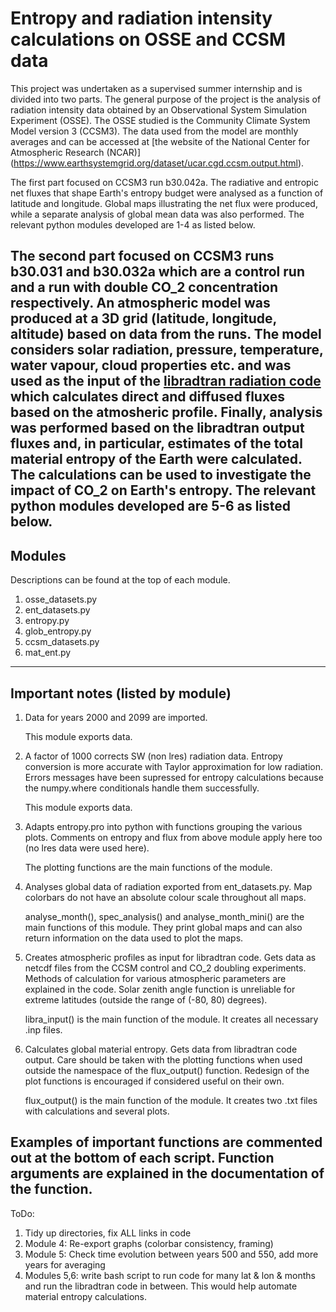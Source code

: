 # Entropy and radiation intensity calculations on OSSE and CCSM data

This project was undertaken as a supervised summer internship and is divided 
into two parts. The general purpose of the project is the analysis of radiation 
intensity data obtained by an Observational System Simulation Experiment (OSSE).
The OSSE studied is the Community Climate System Model version 3 (CCSM3). The 
data used from the model are monthly averages and can be accessed at [the 
website of the National Center for Atmospheric Research (NCAR)]
(https://www.earthsystemgrid.org/dataset/ucar.cgd.ccsm.output.html).

The first part focused on CCSM3 run b30.042a. The radiative and entropic net 
fluxes that shape Earth's entropy budget were analysed as a function of 
latitude and longitude. Global maps illustrating the net flux were produced, 
while a separate analysis of global mean data was also performed. The relevant 
python modules developed are 1-4 as listed below.

The second part focused on CCSM3 runs b30.031 and b30.032a which are a control 
run and a run with double CO_2 concentration respectively. An atmospheric model 
was produced at a 3D grid (latitude, longitude, altitude) based on data from 
the runs. The model considers solar radiation, pressure, temperature, water 
vapour, cloud properties etc. and was used as the input of the [libradtran 
radiation code](www.libradtran.org/doku.php) which calculates direct and 
diffused fluxes based on the atmosheric profile. Finally, analysis was 
performed based on the libradtran output fluxes and, in particular, estimates 
of the total material entropy of the Earth were calculated. The calculations 
can be used to investigate the impact of CO_2 on Earth's entropy. The relevant 
python modules developed are 5-6 as listed below.
-------
## Modules

Descriptions can be found at the top of each module.

1. osse_datasets.py
2. ent_datasets.py
3. entropy.py
4. glob_entropy.py
5. ccsm_datasets.py
6. mat_ent.py
-------
## Important notes (listed by module)

1. Data for years 2000 and 2099 are imported.
   
   This module exports data.

2. A factor of 1000 corrects SW (non lres) radiation data.
   Entropy conversion is more accurate with Taylor approximation 
   for low radiation.
   Errors messages have been supressed for entropy calculations because the 
   numpy.where conditionals handle them successfully.
   
   This module exports data.

3. Adapts entropy.pro into python with functions grouping the various
   plots.
   Comments on entropy and flux from above module apply here too (no lres data 
   were used here).
   
   The plotting functions are the main functions of the module.

4. Analyses global data of radiation exported from ent_datasets.py.
   Map colorbars do not have an absolute colour scale throughout all maps.
   
   analyse\_month(), spec\_analysis() and analyse\_month_mini() are the main 
   functions of this module. They print global maps and can also return 
   information on the data used to plot the maps.

5. Creates atmospheric profiles as input for libradtran code. Gets data as 
   netcdf files from the CCSM control and CO_2 doubling experiments.
   Methods of calculation for various atmospheric parameters are explained in 
   the code.
   Solar zenith angle function is unreliable for extreme latitudes (outside the 
   range of (-80, 80) degrees).
   
   libra_input() is the main function of the module. It creates all necessary 
   .inp files.

6. Calculates global material entropy. Gets data from libradtran code output.
   Care should be taken with the plotting functions when used outside the 
   namespace of the flux_output() function. Redesign of the plot functions is 
   encouraged if considered useful on their own.
   
   flux_output() is the main function of the module. It creates two .txt files 
   with calculations and several plots.

Examples of important functions are commented out at the bottom of each script. 
Function arguments are explained in the documentation of the function.
-------
ToDo:

1. Tidy up directories, fix ALL links in code
2. Module 4: Re-export graphs (colorbar consistency, framing)
3. Module 5: Check time evolution between years 500 and 550, add more years for 
   averaging
4. Modules 5,6: write bash script to run code for many lat & lon & months and 
   run the libradtran code in between. This would help automate material entropy
   calculations.

